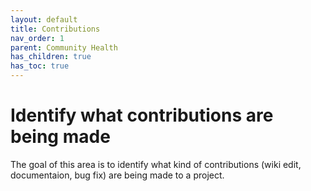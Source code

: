 ```yaml
---
layout: default
title: Contributions
nav_order: 1
parent: Community Health
has_children: true
has_toc: true
---
```


#  Identify what contributions are being made

The goal of this area is to identify what kind of contributions (wiki edit,
documentaion, bug fix) are being made to a project.